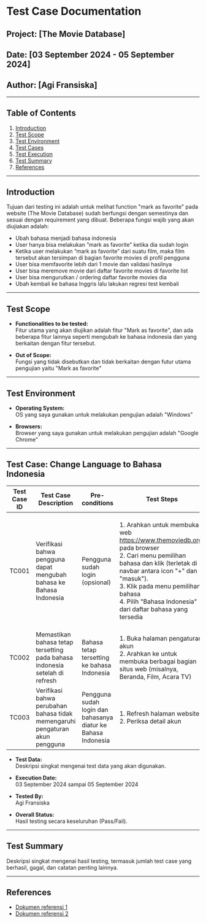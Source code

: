 # Test Case Documentation

## Project: [The Movie Database]
## Date: [03 September 2024 - 05 September 2024]
## Author: [Agi Fransiska]

---

## Table of Contents
1. [Introduction](#introduction)
2. [Test Scope](#test-scope)
3. [Test Environment](#test-environment)
4. [Test Cases](#test-cases)
5. [Test Execution](#test-execution)
6. [Test Summary](#test-summary)
7. [References](#references)

---

## Introduction
Tujuan dari testing ini adalah untuk melihat function "mark as favorite" pada website (The Movie Database) sudah berfungsi dengan semestinya dan sesuai dengan requirement yang dibuat. Beberapa fungsi wajib yang akan diujiakan adalah:
- Ubah bahasa menjadi bahasa indonesia
- User hanya bisa melakukan ”mark as favorite” ketika dia sudah login
- Ketika user melakukan “mark as favorite” dari suatu film, maka film tersebut akan tersimpan di bagian favorite movies di profil pengguna
- User bisa memfavorite lebih dari 1 movie dan validasi hasilnya
- User bisa meremove movie dari daftar favorite movies di favorite list
- User bisa mengurutkan / ordering daftar favorite movies dia
- Ubah kembali ke bahasa Inggris lalu lakukan regresi test kembali



---

## Test Scope
- **Functionalities to be tested:**  
  Fitur utama yang akan diujikan adalah fitur "Mark as favorite", dan ada beberapa fitur lainnya seperti mengubah ke bahasa indonesia dan yang berkaitan dengan fitur tersebut.
  
- **Out of Scope:**  
  Fungsi yang tidak disebutkan dan tidak berkaitan dengan futur utama pengujian yaitu "Mark as favorite"

---

## Test Environment
- **Operating System:**  
  OS yang saya gunakan untuk melakukan pengujian adalah "Windows"
  
- **Browsers:**  
  Browser yang saya gunakan untuk melakukan pengujian adalah "Google Chrome"
  
---

## Test Case: Change Language to Bahasa Indonesia

| Test Case ID | Test Case Description | Pre-conditions | Test Steps | Expected Result | Status | Remarks |
|--------------|-----------------------|----------------|------------|-----------------|--------|---------|
| TC001        | Verifikasi bahwa pengguna dapat mengubah bahasa ke Bahasa Indonesia    | Pengguna sudah login (opsional) | 1. Arahkan untuk membuka web https://www.themoviedb.org/ pada browser <br> 2. Cari menu pemilihan bahasa dan klik (terletak di navbar antara icon "+" dan "masuk"). <br> 3. Klik pada menu pemilihan bahasa <br> 4. Pilih "Bahasa Indonesia" dari daftar bahasa yang tersedia | Bahasa website berubah menjadi Bahasa Indonesia. Semua label, menu, dan konten kini harus ditampilkan dalam Bahasa Indonesia. | Pass/Fail | [Catatan tambahan] |
| TC002        | Memastikan bahasa tetap tersetting pada bahasa indonesia setelah di refresh  | Bahasa tetap tersetting ke bahasa Indonesia | 1. Buka halaman pengaturan akun <br> 2. Arahkan ke untuk membuka berbagai bagian situs web (misalnya, Beranda, Film, Acara TV) | [Hasil yang diharapkan] | Pass/Fail | [Catatan tambahan] |
| TC003        | Verifikasi bahwa perubahan bahasa tidak memengaruhi pengaturan akun pengguna  | Pengguna sudah login dan bahasanya diatur ke Bahasa Indonesia | 1. Refresh halaman website <br> 2. Periksa detail akun | [Hasil yang diharapkan] | Pass/Fail | [Catatan tambahan] |

- **Test Data:**  
  Deskripsi singkat mengenai test data yang akan digunakan.

- **Execution Date:**  
  03 September 2024 sampai 05 September 2024
  
- **Tested By:**  
  Agi Fransiska

- **Overall Status:**  
  Hasil testing secara keseluruhan (Pass/Fail).

---

## Test Summary
Deskripsi singkat mengenai hasil testing, termasuk jumlah test case yang berhasil, gagal, dan catatan penting lainnya.

---

## References
- [Dokumen referensi 1](#)
- [Dokumen referensi 2](#)
